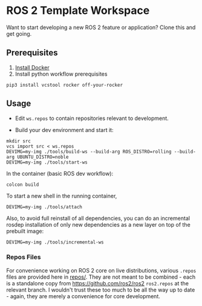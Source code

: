 # ROS 2 Template Workspace

Want to start developing a new ROS 2 feature or application? Clone this and get going.

## Prerequisites

1. [Install Docker](https://docs.docker.com/engine/install/)
2. Install python workflow prerequisites

```shell
pip3 install vcstool rocker off-your-rocker
```

## Usage

* Edit `ws.repos` to contain repositories relevant to development.

* Build your dev environment and start it:

```shell
mkdir src
vcs import src < ws.repos
DEVIMG=my-img ./tools/build-ws --build-arg ROS_DISTRO=rolling --build-arg UBUNTU_DISTRO=noble
DEVIMG=my-img ./tools/start-ws
```

In the container (basic ROS dev workflow):

```shell
colcon build
```

To start a new shell in the running container,

```shell
DEVIMG=my-img ./tools/attach
```

Also, to avoid full reinstall of all dependencies, you can do an incremental rosdep installation of only new dependencies as a new layer on top of the prebuilt image:

```shell
DEVIMG=my-img ./tools/incremental-ws
```

### Repos Files

For convenience working on ROS 2 core on live distributions, various `.repos` files are provided here in [repos/](./repos/). They are not meant to be combined - each is a standalone copy from https://github.com/ros2/ros2 `ros2.repos` at the relevant branch. I wouldn't trust these too much to be all the way up to date - again, they are merely a convenience for core development.
